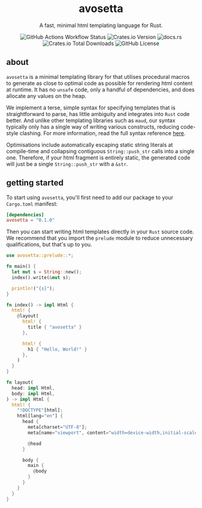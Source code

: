 <div align="center">

# avosetta

A fast, minimal html templating language for Rust.

![GitHub Actions Workflow Status](https://img.shields.io/github/actions/workflow/status/callum-hopkins-dev/avosetta/build.yaml?branch=main&event=push&style=for-the-badge)
![Crates.io Version](https://img.shields.io/crates/v/avosetta?style=for-the-badge)
![docs.rs](https://img.shields.io/docsrs/avosetta?style=for-the-badge)
![Crates.io Total Downloads](https://img.shields.io/crates/d/avosetta?style=for-the-badge)
![GitHub License](https://img.shields.io/github/license/callum-hopkins-dev/avosetta?style=for-the-badge)

</div>

## about

`avosetta` is a minimal templating library for that utilises procedural
macros to generate as close to optimal code as possible for rendering html
content at runtime. It has no `unsafe` code, only a handful of dependencies, and
does allocate any values on the heap.

We implement a terse, simple syntax for specifying templates that is
straightforward to parse, has little ambiguity and integrates into `Rust`
code better. And unlike other templating libraries such as `maud`, our syntax
typically only has a single way of writing various constructs, reducing
code-style clashing. For more information, read the full syntax reference
[here](https://docs.rs/avosetta/0.1.0/avosetta/#reference).

Optimisations include automatically escaping static string literals at
compile-time and collapsing contiguous `String::push_str` calls into a single one.
Therefore, if your html fragment is entirely static, the generated code will
just be a single `String::push_str` with a `&str`.

## getting started

To start using `avosetta`, you'll first need to add our package to your
`Cargo.toml` manifest:

```toml
[dependencies]
avosetta = "0.1.0"
```

Then you can start writing html templates directly in your `Rust` source
code. We recommend that you import the `prelude` module to reduce unnecessary
qualifications, but that's up to you.

```rust
use avosetta::prelude::*;

fn main() {
  let mut s = String::new();
  index().write(&mut s);

  println!("{s}");
}

fn index() -> impl Html {
  html! {
    @layout(
      html! {
        title { "avosetta" }
      },

      html! {
        h1 { "Hello, World!" }
      },
    )
  }
}

fn layout(
  head: impl Html,
  body: impl Html,
) -> impl Html {
  html! {
    "!DOCTYPE"[html];
    html[lang="en"] {
      head {
        meta[charset="UTF-8"];
        meta[name="viewport", content="width=device-width,initial-scale=1"];

        @head
      }

      body {
        main {
          @body
        }
      }
    }
  }
}
```
